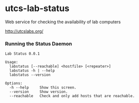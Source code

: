 utcs-lab-status
===============

Web service for checking the availability of lab computers

http://utcslabs.org/

### Running the Status Daemon

```
Lab Status 0.0.1

Usage:
  labstatus [--reachable] <hostfile> [<repeater>]
  labstatus -h | --help
  labstatus --version

Options:
  -h --help     Show this screen.
  --version     Show version.
  --reachable   Check and only add hosts that are reachable.
```

